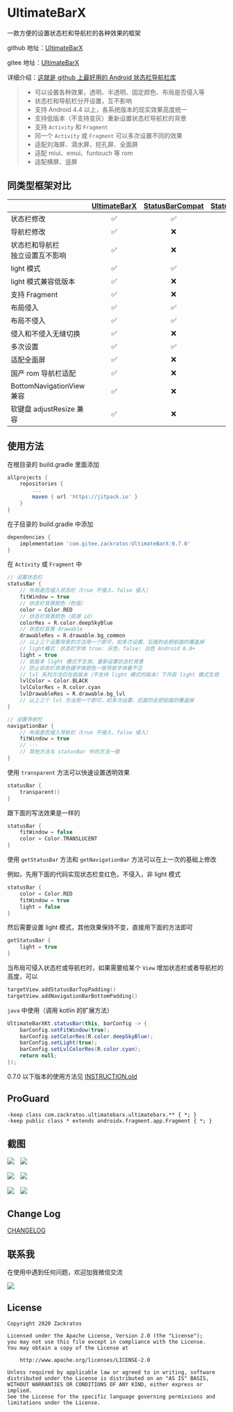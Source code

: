 # UltimateBarX
一款方便的设置状态栏和导航栏的各种效果的框架

github 地址：[UltimateBarX](https://github.com/Zackratos/UltimateBarX)

gitee 地址：[UltimateBarX](https://gitee.com/zackratos/UltimateBarX)

详细介绍：[这就是 github 上最好用的 Android 状态栏导航栏库](https://juejin.cn/post/6903165109485436935)

> * 可以设置各种效果，透明、半透明、固定颜色、布局是否侵入等
> * 状态栏和导航栏分开设置，互不影响
> * 支持 Android 4.4 以上，各系统版本的现实效果高度统一
> * 支持低版本（不支持变灰）重新设置状态栏导航栏的背景
> * 支持 `Activity` 和 `Fragment`
> * 同一个 `Activity` 或 `Fragment` 可以多次设置不同的效果
> * 适配刘海屏、滴水屏、挖孔屏、全面屏
> * 适配 miui、emui、funtouch 等 rom
> * 适配横屏、竖屏

## 同类型框架对比
|  | [UltimateBarX](https://github.com/Zackratos/UltimateBarX) | [StatusBarCompat](https://github.com/niorgai/StatusBarCompat) | [StatusBarUtil](https://github.com/laobie/StatusBarUtil) | [ImmersionBar](https://github.com/gyf-dev/ImmersionBar) |
| ------ | :------: | :------: | :------: | :------: |
| 状态栏修改 | ✅ | ✅ | ✅ | ✅ |
| 导航栏修改 | ✅ | ❌ | ❌ | ✅ |
| 状态栏和导航栏<br/>独立设置互不影响 | ✅ | ❌ | ❌ | ❌ |
| light 模式 | ✅ | ✅ | ✅ | ✅ |
| light 模式兼容低版本 | ✅ | ❌ | ❌ | ✅ |
| 支持 Fragment | ✅ | ❌ | ❌ | ✅ |
| 布局侵入 | ✅ | ✅ | ✅ | ✅ |
| 布局不侵入 | ✅ | ✅ | ✅ | ✅ |
| 侵入和不侵入无缝切换 | ✅ | ❌ | ❌ | ❌ |
| 多次设置 | ✅ | ✅ | ✅ | ✅ |
| 适配全面屏 | ✅ | ❌ | ❌ | ✅ |
| 国产 rom 导航栏适配 | ✅ | ❌ | ❌ | ⭕️ |
| BottomNavigationView 兼容 | ✅ | ❌ | ❌ | ❌ |
| 软键盘 adjustResize 兼容 | ✅ | ❌ | ❌ | ❌ |

## 使用方法
在根目录的 build.gradle 里面添加
```groovy
allprojects {
    repositories {
        ...
        maven { url 'https://jitpack.io' }
    }
}
```
在子目录的 build.gradle 中添加
```groovy
dependencies {
    implementation 'com.gitee.zackratos:UltimateBarX:0.7.0'
}
```

在 `Activity` 或 `Fragment` 中
```kotlin
// 设置状态栏
statusBar {
    // 布局是否侵入状态栏（true 不侵入，false 侵入）
    fitWindow = true
    // 状态栏背景颜色（色值）
    color = Color.RED
    // 状态栏背景颜色（资源 id）
    colorRes = R.color.deepSkyBlue
    // 状态栏背景 drawable
    drawableRes = R.drawable.bg_common
    // 以上三个设置背景的方法用一个即可，如多次设置，后面的会把前面的覆盖掉
    // light模式：状态栏字体 true: 灰色，false: 白色 Android 6.0+
    light = true
    // 低版本 light 模式不生效，重新设置状态栏背景
    // 防止状态栏背景色跟字体颜色一致导致字体看不见
    // lvl 系列方法仅在低版本（不支持 light 模式的版本）下开启 light 模式生效
    lvlColor = Color.BLACK
    lvlColorRes = R.color.cyan
    lvlDrawableRes = R.drawable.bg_lvl
    // 以上三个 lvl 方法用一个即可，如多次设置，后面的会把前面的覆盖掉
}

// 设置导航栏
navigationBar {
    // 布局是否侵入导航栏（true 不侵入，false 侵入）
    fitWindow = true
    // ···
    // 其他方法与 statusBar 中的方法一致
}
```

使用 `transparent` 方法可以快速设置透明效果
```kotlin
statusBar {
    transparent()
}
```

跟下面的写法效果是一样的
```kotlin
statusBar {
    fitWindow = false
    color = Color.TRANSLUCENT
}
```

使用 `getStatusBar` 方法和 `getNavigationBar` 方法可以在上一次的基础上修改  

例如，先用下面的代码实现状态栏变红色，不侵入，非 light 模式
```kotlin
statusBar {
    color = Color.RED
    fitWindow = true
    light = false
}
```

然后需要设置 light 模式，其他效果保持不变，直接用下面的方法即可
```kotlin
getStatusBar {
    light = true
}
```

当布局可侵入状态栏或导航栏时，如果需要给某个 `View` 增加状态栏或者导航栏的高度，可以
```kotlin
targetView.addStatusBarTopPadding()
targetView.addNavigationBarBottomPadding()
```

`java` 中使用（调用 kotlin 的扩展方法）
```java
UltimateBarXKt.statusBar(this, barConfig -> {
    barConfig.setFitWindow(true);
    barConfig.setColorRes(R.color.deepSkyBlue);
    barConfig.setLight(true);
    barConfig.setLvlColorRes(R.color.cyan);
    return null;
});
```

0.7.0 以下版本的使用方法见 [INSTRUCTION.old](INSTRUCTION.old.md)

## ProGuard
```
-keep class com.zackratos.ultimatebarx.ultimatebarx.** { *; }
-keep public class * extends androidx.fragment.app.Fragment { *; }
```

## 截图
![](screenshots/transparent_1.png)　![](screenshots/transparent_2.png)

![](screenshots/effect_1.png)　![](screenshots/effect_2.png)

![](screenshots/dynamic_1.gif)　![](screenshots/dynamic_2.gif)

## Change Log
[CHANGELOG](CHANGELOG.md)

## 联系我
在使用中遇到任何问题，欢迎加我微信交流

![](screenshots/wechat.jpg)

## License
```
Copyright 2020 Zackratos

Licensed under the Apache License, Version 2.0 (the "License");
you may not use this file except in compliance with the License.
You may obtain a copy of the License at

    http://www.apache.org/licenses/LICENSE-2.0

Unless required by applicable law or agreed to in writing, software
distributed under the License is distributed on an "AS IS" BASIS,
WITHOUT WARRANTIES OR CONDITIONS OF ANY KIND, either express or implied.
See the License for the specific language governing permissions and
limitations under the License.
```